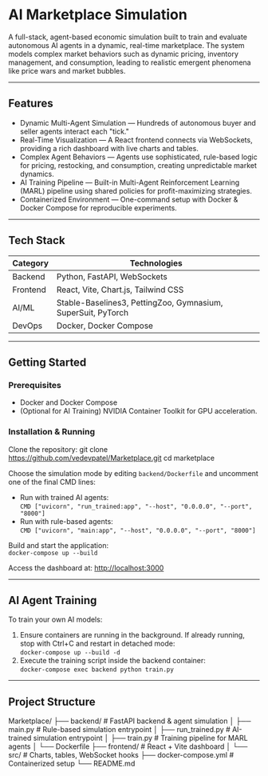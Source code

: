 # AI Marketplace Simulation

A full-stack, agent-based economic simulation built to train and evaluate autonomous AI agents in a dynamic, real-time marketplace. The system models complex market behaviors such as dynamic pricing, inventory management, and consumption, leading to realistic emergent phenomena like price wars and market bubbles.

---

## Features
- Dynamic Multi-Agent Simulation — Hundreds of autonomous buyer and seller agents interact each "tick."
- Real-Time Visualization — A React frontend connects via WebSockets, providing a rich dashboard with live charts and tables.
- Complex Agent Behaviors — Agents use sophisticated, rule-based logic for pricing, restocking, and consumption, creating unpredictable market dynamics.
- AI Training Pipeline — Built-in Multi-Agent Reinforcement Learning (MARL) pipeline using shared policies for profit-maximizing strategies.
- Containerized Environment — One-command setup with Docker & Docker Compose for reproducible experiments.

---

## Tech Stack

| Category   | Technologies |
|------------|--------------|
| Backend    | Python, FastAPI, WebSockets |
| Frontend   | React, Vite, Chart.js, Tailwind CSS |
| AI/ML      | Stable-Baselines3, PettingZoo, Gymnasium, SuperSuit, PyTorch |
| DevOps     | Docker, Docker Compose |

---

## Getting Started

### Prerequisites
- Docker and Docker Compose
- (Optional for AI Training) NVIDIA Container Toolkit for GPU acceleration.

### Installation & Running
Clone the repository:
git clone https://github.com/vedevpatel/Marketplace.git
cd marketplace

Choose the simulation mode by editing `backend/Dockerfile` and uncomment one of the final CMD lines:

- Run with trained AI agents:  
  `CMD ["uvicorn", "run_trained:app", "--host", "0.0.0.0", "--port", "8000"]`
- Run with rule-based agents:  
  `CMD ["uvicorn", "main:app", "--host", "0.0.0.0", "--port", "8000"]`

Build and start the application:  
`docker-compose up --build`

Access the dashboard at: [http://localhost:3000](http://localhost:3000)

---

## AI Agent Training

To train your own AI models:

1. Ensure containers are running in the background. If already running, stop with Ctrl+C and restart in detached mode:  
   `docker-compose up --build -d`
2. Execute the training script inside the backend container:  
   `docker-compose exec backend python train.py`

---

## Project Structure

Marketplace/
├── backend/ # FastAPI backend & agent simulation
│ ├── main.py # Rule-based simulation entrypoint
│ ├── run_trained.py # AI-trained simulation entrypoint
│ ├── train.py # Training pipeline for MARL agents
│ └── Dockerfile
├── frontend/ # React + Vite dashboard
│ └── src/ # Charts, tables, WebSocket hooks
├── docker-compose.yml # Containerized setup
└── README.md
